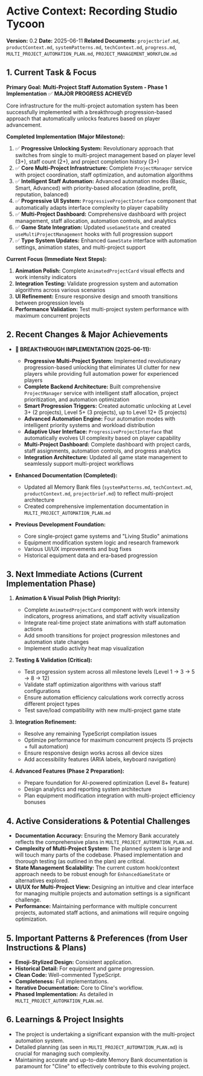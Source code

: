 # Active Context: Recording Studio Tycoon

**Version:** 0.2
**Date:** 2025-06-11
**Related Documents:** `projectbrief.md`, `productContext.md`, `systemPatterns.md`, `techContext.md`, `progress.md`, `MULTI_PROJECT_AUTOMATION_PLAN.md`, `PROJECT_MANAGEMENT_WORKFLOW.md`

## 1. Current Task & Focus

**Primary Goal:** **Multi-Project Staff Automation System - Phase 1 Implementation** ✅ **MAJOR PROGRESS ACHIEVED**

Core infrastructure for the multi-project automation system has been successfully implemented with a breakthrough progression-based approach that automatically unlocks features based on player advancement.

**Completed Implementation (Major Milestone):**
1. ✅ **Progressive Unlocking System:** Revolutionary approach that switches from single to multi-project management based on player level (3+), staff count (2+), and project completion history (3+)
2. ✅ **Core Multi-Project Infrastructure:** Complete `ProjectManager` service with project coordination, staff optimization, and automation algorithms
3. ✅ **Intelligent Staff Automation:** Advanced automation modes (Basic, Smart, Advanced) with priority-based allocation (deadline, profit, reputation, balanced)
4. ✅ **Progressive UI System:** `ProgressiveProjectInterface` component that automatically adapts interface complexity to player capability
5. ✅ **Multi-Project Dashboard:** Comprehensive dashboard with project management, staff allocation, automation controls, and analytics
6. ✅ **Game State Integration:** Updated `useGameState` and created `useMultiProjectManagement` hooks with full progression support
7. ✅ **Type System Updates:** Enhanced `GameState` interface with automation settings, animation states, and multi-project support

**Current Focus (Immediate Next Steps):**
1. **Animation Polish:** Complete `AnimatedProjectCard` visual effects and work intensity indicators
2. **Integration Testing:** Validate progression system and automation algorithms across various scenarios
3. **UI Refinement:** Ensure responsive design and smooth transitions between progression levels
4. **Performance Validation:** Test multi-project system performance with maximum concurrent projects

## 2. Recent Changes & Major Achievements

*   **🎉 BREAKTHROUGH IMPLEMENTATION (2025-06-11):**
    *   **Progressive Multi-Project System:** Implemented revolutionary progression-based unlocking that eliminates UI clutter for new players while providing full automation power for experienced players
    *   **Complete Backend Architecture:** Built comprehensive `ProjectManager` service with intelligent staff allocation, project prioritization, and automation optimization
    *   **Smart Progression Triggers:** Created automatic unlocking at Level 3+ (2 projects), Level 5+ (3 projects), up to Level 12+ (5 projects)
    *   **Advanced Automation Engine:** Four automation modes with intelligent priority systems and workload distribution
    *   **Adaptive User Interface:** `ProgressiveProjectInterface` that automatically evolves UI complexity based on player capability
    *   **Multi-Project Dashboard:** Complete dashboard with project cards, staff assignments, automation controls, and progress analytics
    *   **Integration Architecture:** Updated all game state management to seamlessly support multi-project workflows

*   **Enhanced Documentation (Completed):**
    *   Updated all Memory Bank files (`systemPatterns.md`, `techContext.md`, `productContext.md`, `projectbrief.md`) to reflect multi-project architecture
    *   Created comprehensive implementation documentation in `MULTI_PROJECT_AUTOMATION_PLAN.md`

*   **Previous Development Foundation:**
    *   Core single-project game systems and "Living Studio" animations
    *   Equipment modification system logic and research framework
    *   Various UI/UX improvements and bug fixes
    *   Historical equipment data and era-based progression

## 3. Next Immediate Actions (Current Implementation Phase)

1. **Animation & Visual Polish (High Priority):**
   * Complete `AnimatedProjectCard` component with work intensity indicators, progress animations, and staff activity visualization
   * Integrate real-time project state animations with staff automation actions
   * Add smooth transitions for project progression milestones and automation state changes
   * Implement studio activity heat map visualization

2. **Testing & Validation (Critical):**
   * Test progression system across all milestone levels (Level 1 → 3 → 5 → 8 → 12)
   * Validate staff optimization algorithms with various staff configurations
   * Ensure automation efficiency calculations work correctly across different project types
   * Test save/load compatibility with new multi-project game state

3. **Integration Refinement:**
   * Resolve any remaining TypeScript compilation issues
   * Optimize performance for maximum concurrent projects (5 projects + full automation)
   * Ensure responsive design works across all device sizes
   * Add accessibility features (ARIA labels, keyboard navigation)

4. **Advanced Features (Phase 2 Preparation):**
   * Prepare foundation for AI-powered optimization (Level 8+ feature)
   * Design analytics and reporting system architecture
   * Plan equipment modification integration with multi-project efficiency bonuses

## 4. Active Considerations & Potential Challenges

*   **Documentation Accuracy:** Ensuring the Memory Bank accurately reflects the comprehensive plans in `MULTI_PROJECT_AUTOMATION_PLAN.md`.
*   **Complexity of Multi-Project System:** The planned system is large and will touch many parts of the codebase. Phased implementation and thorough testing (as outlined in the plan) are critical.
*   **State Management Scalability:** The current custom hook/context approach needs to be robust enough for `EnhancedGameState` or alternatives explored.
*   **UI/UX for Multi-Project View:** Designing an intuitive and clear interface for managing multiple projects and automation settings is a significant challenge.
*   **Performance:** Maintaining performance with multiple concurrent projects, automated staff actions, and animations will require ongoing optimization.

## 5. Important Patterns & Preferences (from User Instructions & Plans)

*   **Emoji-Stylized Design:** Consistent application.
*   **Historical Detail:** For equipment and game progression.
*   **Clean Code:** Well-commented TypeScript.
*   **Completeness:** Full implementations.
*   **Iterative Documentation:** Core to Cline's workflow.
*   **Phased Implementation:** As detailed in `MULTI_PROJECT_AUTOMATION_PLAN.md`.

## 6. Learnings & Project Insights

*   The project is undertaking a significant expansion with the multi-project automation system.
*   Detailed planning (as seen in `MULTI_PROJECT_AUTOMATION_PLAN.md`) is crucial for managing such complexity.
*   Maintaining accurate and up-to-date Memory Bank documentation is paramount for "Cline" to effectively contribute to this evolving project.
